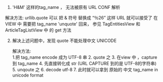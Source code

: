 

1.  'H&M'  这样的tag_name ， 无法被原有 URL CONF 解析

   解决方法: urllib.quote 可以 把 & 符号 替换成 “％26” 这样 URL 就可以接受了
             在 VIEW 中 需要把  tag_name  'unquote' 回来，
              参见 TagEntitiesView
                 和  ArticleTagListView 中 的 get 方法
             
             
             
             
2. 解决上述问题中，发现 quote 不能处理中文 UNICODE 
             
   解决方法:  
             1.把 tag_name encode 成为  UTF-8 串
             2.  quote 之
             3.  在view 中 ，capture 到 tag_name
             4.  先直接转化成 str (URL CAPTURE 到的是 UTF-8的字符串)
             5.  unqoute 之
             6.  decode utf-8 
             7.  此时就可以拿到 原始的 中文 tag_name in unicode  format
             